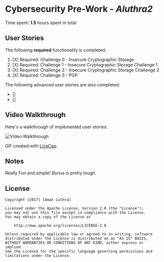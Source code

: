 # Cybersecurity Pre-Work - *Aluthra2*

Time spent: **1.5** hours spent in total

## User Stories

The following **required** functionality is completed:

1. [X]  Required: Challenge 0 - Insecure Cryptographic Storage
2. [X]  Required: Challenge 1 - Insecure Cryptographic Storage Challenge 1
3. [X]  Required: Challenge 2 - Insecure Cryptographic Storage Challenge 2
4. [X]  Required: Challenge 3 - PGP

The following advanced user stories are also completed:

* []
* []

## Video Walkthrough

Here's a walkthrough of implemented user stories:

<img src='http://i.imgur.com/6LMNHen.gifv' title='Video Walkthrough' width='' alt='Video Walkthrough' />

GIF created with [LiceCap](http://www.cockos.com/licecap/).

## Notes

Really Fun and simple! Bonus is pretty tough.

## License

    Copyright [2017] [Aman Luthra]

    Licensed under the Apache License, Version 2.0 (the "License");
    you may not use this file except in compliance with the License.
    You may obtain a copy of the License at

        http://www.apache.org/licenses/LICENSE-2.0

    Unless required by applicable law or agreed to in writing, software
    distributed under the License is distributed on an "AS IS" BASIS,
    WITHOUT WARRANTIES OR CONDITIONS OF ANY KIND, either express or implied.
    See the License for the specific language governing permissions and
    limitations under the License.
